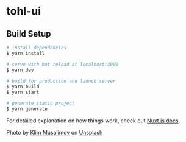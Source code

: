 # tohl-ui

## Build Setup

```bash
# install dependencies
$ yarn install

# serve with hot reload at localhost:3000
$ yarn dev

# build for production and launch server
$ yarn build
$ yarn start

# generate static project
$ yarn generate
```

For detailed explanation on how things work, check out [Nuxt.js docs](https://nuxtjs.org).


Photo by <a href="https://unsplash.com/@klim11?utm_source=unsplash&utm_medium=referral&utm_content=creditCopyText">Klim Musalimov</a> on <a href="https://unsplash.com/s/photos/hockey-arena?utm_source=unsplash&utm_medium=referral&utm_content=creditCopyText">Unsplash</a>
  